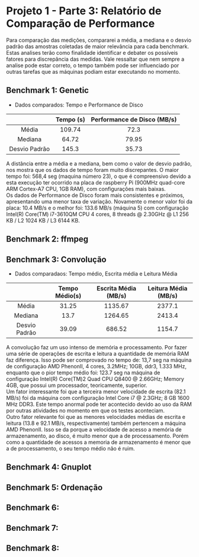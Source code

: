 # Projeto 1 - Parte 3: Relatório de Comparação de Performance

Para comparação das medições, compararei a média, a mediana e o desvio padrão das amostras coletadas de maior relevância para cada benchmark. 
Estas analises terão como finalidade identificar e debater os possíveis fatores para discrepância das medidas. Vale ressaltar que nem sempre a analise pode estar correto, o tempo também pode ser influenciado por outras tarefas que as máquinas podiam estar executando no momento.

## Benchmark 1: Genetic
* Dados comparados: Tempo e Performance de Disco

|               | Tempo (s) | Performance de Disco (MB/s) |
|:-------------:|:---------:|:---------------------------:|
|     Média     |   109.74  |             72.3            |
|    Mediana    |   64.72   |            79.95            |
| Desvio Padrão |   145.3   |            35.73            |

A distância entre a média e a mediana, bem como o valor de desvio padrão, nos mostra que os dados de tempo foram muito discrepantes. O maior tempo foi: 568,4 seg (maquina número 23), o que é compreensivo devido a esta execução ter ocorrido na placa de raspberry Pi (900MHz quad-core ARM Cortex-A7 CPU, 1GB RAM), com configurações mais baixas.<br>
Os dados de Performance de Disco foram mais consistentes e próximos, apresentando uma menor taxa de variação. Novamente o menor valor foi da placa: 10.4 MB/s e o melhor foi: 133.6 MB/s (máquina 5) com configuração Intel(R) Core(TM) i7-3610QM CPU 4 cores, 8 threads @ 2.30GHz @ L1 256 KB / L2 1024 KB / L3 6144 KB.

## Benchmark 2: ffmpeg
## Benchmark 3: Convolução

* Dados comparadaos: Tempo médio, Escrita média e Leitura Média<br>

|               | Tempo Médio(s) | Escrita Média (MB/s) | Leitura Média (MB/s) |
|:-------------:|:--------------:|:--------------------:|:--------------------:|
|     Média     |      31.25     |        1135.67       |        2377.1        |
|    Mediana    |      13.7      |        1264.65       |        2413.4        |
| Desvio Padrão |      39.09     |        686.52        |        1154.7        |

A convolução faz um uso intenso de memória e processamento. Por fazer uma série de operações de escrita e leitura a quantidade de memória RAM faz diferença. Isso pode ser comprovado no tempo de: 13,7 seg na máquina de configuração  AMD PhenonII, 4 cores, 3.2MHz; 10GB, ddr3, 1.333 MHz, enquanto que o pior tempo médio foi: 123.7 seg na máquina de configuração Intel(R) Core(TM)2 Quad CPU Q8400  @ 2.66GHz; Memory 4GB, que possui um processador, teoricamente, superior.<br>
Um fator interessante foi que a terceira menor velocidade de escrita (82.1 MB/s) foi da máquina com configuração Intel Core i7 @ 2.3GHz; 8 GB 1600 MHz DDR3. Este tempo anormal pode ter acontecido devido ao uso da RAM por outras atividades no momento em que os testes aconteciam.<br>
Outro fator relevante foi que as menores velocidades médias de escrita e leitura (13.8 e 92.1 MB/s, respectivamente) também pertencem a máquina AMD PhenonII. Isso se da porque a velocidade de acesso a memória de armazenamento, ao disco, é muito menor que a de processamento. Porém como a quantidade de acessos a memoria de armazenamento é menor que a de processamento, o seu tempo médio não é ruim.<br>

## Benchmark 4: Gnuplot
## Benchmark 5: Ordenação
## Benchmark 6:
## Benchmark 7:
## Benchmark 8:
